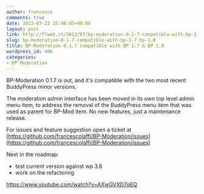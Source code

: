 ```yaml
---
author: francesco
comments: true
date: 2013-07-23 15:48:05+00:00
layout: post
link: http://flweb.it/2013/07/bp-moderation-0-1-7-compatible-with-bp-1-7-bp-1-8/
slug: bp-moderation-0-1-7-compatible-with-bp-1-7-bp-1-8
title: BP-Moderation 0.1.7 compatible with BP 1.7 & BP 1.8
wordpress_id: 406
categories:
- BP Moderation
---
```


BP-Moderation 0.1.7 is out, and it's compatible with the two most recent BuddyPress minor versions.

The moderation admin interface has been moved in its own top level admin menu item, to address the removal of the BuddyPress menu item that was used as parent for BP-Mod item. No new features, just a maintenance release.

For issues and feature suggestion open a ticket at [https://github.com/francescolaffi/BP-Moderation/issues](https://github.com/francescolaffi/BP-Moderation/issues)

Next in the roadmap:
* test current version against wp 3.6
* work on the refactoring

https://www.youtube.com/watch?v=AXwGVXD7qEQ

